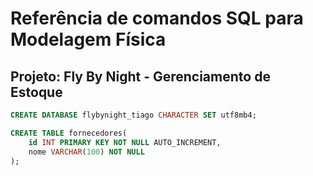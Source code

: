# Referência de comandos SQL para Modelagem Física

## Projeto: Fly By Night - Gerenciamento de Estoque

```sql
CREATE DATABASE flybynight_tiago CHARACTER SET utf8mb4;
```

```sql
CREATE TABLE fornecedores(
    id INT PRIMARY KEY NOT NULL AUTO_INCREMENT,
    nome VARCHAR(100) NOT NULL
);
```